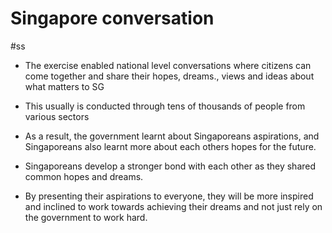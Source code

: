 # Singapore conversation
#ss
- The exercise enabled national level conversations where citizens can come together and share their hopes, dreams., views and ideas about what matters to SG

- This usually is conducted through tens of thousands of people from various sectors

- As a result, the government learnt about Singaporeans aspirations, and Singaporeans also learnt more about each others hopes for the future.

- Singaporeans develop a stronger bond with each other as they shared common hopes and dreams.

- By presenting their aspirations to everyone, they will be more inspired and inclined to work towards achieving their dreams and not just rely on the government to work hard.